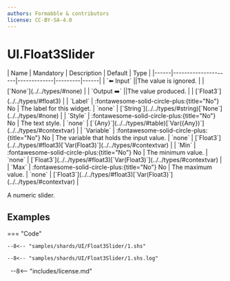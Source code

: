 ```yaml
---
authors: Formabble & contributors
license: CC-BY-SA-4.0
---
```



# UI.Float3Slider

<div class="sh-parameters" markdown="1">
| Name | Mandatory | Description | Default | Type |
|------|---------------------|-------------|---------|------|
| `⬅️ Input` ||The value is ignored. | | [`None`](../../types/#none) |
| `Output ➡️` ||The value produced. | | [`Float3`](../../types/#float3) |
| `Label` | :fontawesome-solid-circle-plus:{title="No"} No  | The label for this widget. | `none` | [`String`](../../types/#string)[`None`](../../types/#none) |
| `Style` | :fontawesome-solid-circle-plus:{title="No"} No  | The text style. | `none` | [`{Any}`](../../types/#table)[`Var({Any})`](../../types/#contextvar) |
| `Variable` | :fontawesome-solid-circle-plus:{title="No"} No  | The variable that holds the input value. | `none` | [`Float3`](../../types/#float3)[`Var(Float3)`](../../types/#contextvar) |
| `Min` | :fontawesome-solid-circle-plus:{title="No"} No  | The minimum value. | `none` | [`Float3`](../../types/#float3)[`Var(Float3)`](../../types/#contextvar) |
| `Max` | :fontawesome-solid-circle-plus:{title="No"} No  | The maximum value. | `none` | [`Float3`](../../types/#float3)[`Var(Float3)`](../../types/#contextvar) |

</div>

A numeric slider.

## Examples

=== "Code"

  ```x86asm linenums="1"
  --8<-- "samples/shards/UI/Float3Slider/1.shs"
  ```

  ```
  --8<-- "samples/shards/UI/Float3Slider/1.shs.log"
  ```
&nbsp;
--8<-- "includes/license.md"

